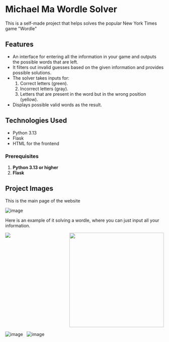 # Michael Ma Wordle Solver

This is a self-made project that helps solves the popular New York Times game "Wordle"

## Features
- An interface for entering all the information in your game and outputs the possible words that are left.
- It filters out invalid guesses based on the given information and provides possible solutions.
- The solver takes inputs for:
  1. Correct letters (green).
  2. Incorrect letters (gray).
  3. Letters that are present in the word but in the wrong position (yellow).
- Displays possible valid words as the result.

## Technologies Used
- Python 3.13
- Flask 
- HTML for the frontend


### Prerequisites
1. **Python 3.13 or higher**
2. **Flask**

## Project Images

This is the main page of the website

![image](https://github.com/user-attachments/assets/9cfe727b-f3ad-4e7b-a2a2-207cc49e08a0)

Here is an example of it solving a wordle, where you can just input all your information.

<div style="display: flex; justify-content: space-between;">
  <img src="https://github.com/user-attachments/assets/cea79afc-232d-40a6-8857-675e9c208bf6" />
  <img src="https://github.com/user-attachments/assets/e16774e7-8fcf-4685-9129-c661d09f5f6f" height="300" />
</div>




![image](https://github.com/user-attachments/assets/458d5786-bea9-418a-8225-142fb7103be5) &nbsp; ![image](https://github.com/user-attachments/assets/60137192-72b9-4b93-8588-2d30fa1f07f7)

